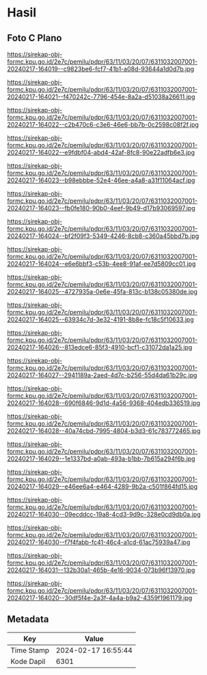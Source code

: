 # Hasil

## Foto C Plano

https://sirekap-obj-formc.kpu.go.id/2e7c/pemilu/pdpr/63/11/03/20/07/6311032007001-20240217-164019--c9823be6-fcf7-41b1-a08d-93644a1d0d7b.jpg

https://sirekap-obj-formc.kpu.go.id/2e7c/pemilu/pdpr/63/11/03/20/07/6311032007001-20240217-164021--f470242c-7796-454e-8a2a-d51038a26611.jpg

https://sirekap-obj-formc.kpu.go.id/2e7c/pemilu/pdpr/63/11/03/20/07/6311032007001-20240217-164022--c2b470c6-c3e6-46e6-bb7b-0c2598c08f2f.jpg

https://sirekap-obj-formc.kpu.go.id/2e7c/pemilu/pdpr/63/11/03/20/07/6311032007001-20240217-164022--e9fdbf04-abd4-42af-8fc8-90e22adfb6e3.jpg

https://sirekap-obj-formc.kpu.go.id/2e7c/pemilu/pdpr/63/11/03/20/07/6311032007001-20240217-164023--b98ebbbe-52e4-46ee-a4a8-a31f11064acf.jpg

https://sirekap-obj-formc.kpu.go.id/2e7c/pemilu/pdpr/63/11/03/20/07/6311032007001-20240217-164023--fb0fe180-90b0-4eef-9b49-d17b93069597.jpg

https://sirekap-obj-formc.kpu.go.id/2e7c/pemilu/pdpr/63/11/03/20/07/6311032007001-20240217-164024--bf2f09f3-5349-4246-8cb8-c360a45bbd7b.jpg

https://sirekap-obj-formc.kpu.go.id/2e7c/pemilu/pdpr/63/11/03/20/07/6311032007001-20240217-164024--e6e6bbf3-c53b-4ee8-91af-ee7d5809cc01.jpg

https://sirekap-obj-formc.kpu.go.id/2e7c/pemilu/pdpr/63/11/03/20/07/6311032007001-20240217-164025--4727935a-0e6e-45fa-813c-b138c05380de.jpg

https://sirekap-obj-formc.kpu.go.id/2e7c/pemilu/pdpr/63/11/03/20/07/6311032007001-20240217-164025--63934c7d-3e32-4191-8b8e-fc18c5f10633.jpg

https://sirekap-obj-formc.kpu.go.id/2e7c/pemilu/pdpr/63/11/03/20/07/6311032007001-20240217-164026--813edce6-85f3-4910-bcf1-c31072da1a25.jpg

https://sirekap-obj-formc.kpu.go.id/2e7c/pemilu/pdpr/63/11/03/20/07/6311032007001-20240217-164027--2941189a-2aed-4d7c-b256-55d4da61b29c.jpg

https://sirekap-obj-formc.kpu.go.id/2e7c/pemilu/pdpr/63/11/03/20/07/6311032007001-20240217-164028--690f6846-9d1d-4a56-9368-404edb336519.jpg

https://sirekap-obj-formc.kpu.go.id/2e7c/pemilu/pdpr/63/11/03/20/07/6311032007001-20240217-164028--40a74cbd-7995-4804-b3d3-61c783772465.jpg

https://sirekap-obj-formc.kpu.go.id/2e7c/pemilu/pdpr/63/11/03/20/07/6311032007001-20240217-164029--1e1337bd-a0ab-493a-b1bb-7b615a294f6b.jpg

https://sirekap-obj-formc.kpu.go.id/2e7c/pemilu/pdpr/63/11/03/20/07/6311032007001-20240217-164029--e46ee6a4-e464-4289-9b2a-c501f864fd15.jpg

https://sirekap-obj-formc.kpu.go.id/2e7c/pemilu/pdpr/63/11/03/20/07/6311032007001-20240217-164030--09ecddcc-19a8-4cd3-9d9c-328e0cd9db0a.jpg

https://sirekap-obj-formc.kpu.go.id/2e7c/pemilu/pdpr/63/11/03/20/07/6311032007001-20240217-164030--f7f4fabb-fc41-46c4-a1cd-61ac75939a47.jpg

https://sirekap-obj-formc.kpu.go.id/2e7c/pemilu/pdpr/63/11/03/20/07/6311032007001-20240217-164031--132b30a1-465b-4e16-9034-073b96f13970.jpg

https://sirekap-obj-formc.kpu.go.id/2e7c/pemilu/pdpr/63/11/03/20/07/6311032007001-20240217-164020--30df5f4e-2a3f-4a4a-b9a2-4359f1961179.jpg


## Metadata

| Key        | Value               |
| ---------- | ------------------- |
| Time Stamp | 2024-02-17 16:55:44 |
| Kode Dapil | 6301                |



